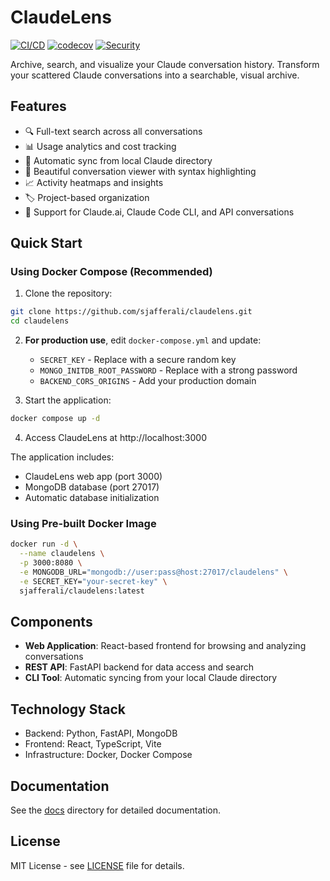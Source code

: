 # ClaudeLens

[![CI/CD](https://github.com/sjafferali/claudelens/actions/workflows/main.yml/badge.svg)](https://github.com/sjafferali/claudelens/actions/workflows/main.yml)
[![codecov](https://codecov.io/gh/sjafferali/claudelens/branch/main/graph/badge.svg)](https://codecov.io/gh/sjafferali/claudelens)
[![Security](https://github.com/sjafferali/claudelens/actions/workflows/security.yml/badge.svg)](https://github.com/sjafferali/claudelens/actions/workflows/security.yml)

Archive, search, and visualize your Claude conversation history. Transform your scattered Claude conversations into a searchable, visual archive.

## Features
- 🔍 Full-text search across all conversations
- 📊 Usage analytics and cost tracking
- 🔄 Automatic sync from local Claude directory
- 🎨 Beautiful conversation viewer with syntax highlighting
- 📈 Activity heatmaps and insights
- 🏷️ Project-based organization
- 💾 Support for Claude.ai, Claude Code CLI, and API conversations

## Quick Start

### Using Docker Compose (Recommended)

1. Clone the repository:
```bash
git clone https://github.com/sjafferali/claudelens.git
cd claudelens
```

2. **For production use**, edit `docker-compose.yml` and update:
   - `SECRET_KEY` - Replace with a secure random key
   - `MONGO_INITDB_ROOT_PASSWORD` - Replace with a strong password
   - `BACKEND_CORS_ORIGINS` - Add your production domain

3. Start the application:
```bash
docker compose up -d
```

4. Access ClaudeLens at http://localhost:3000

The application includes:
- ClaudeLens web app (port 3000)
- MongoDB database (port 27017)
- Automatic database initialization

### Using Pre-built Docker Image

```bash
docker run -d \
  --name claudelens \
  -p 3000:8080 \
  -e MONGODB_URL="mongodb://user:pass@host:27017/claudelens" \
  -e SECRET_KEY="your-secret-key" \
  sjafferali/claudelens:latest
```

## Components
- **Web Application**: React-based frontend for browsing and analyzing conversations
- **REST API**: FastAPI backend for data access and search
- **CLI Tool**: Automatic syncing from your local Claude directory

## Technology Stack
- Backend: Python, FastAPI, MongoDB
- Frontend: React, TypeScript, Vite
- Infrastructure: Docker, Docker Compose

## Documentation
See the [docs](./docs) directory for detailed documentation.

## License
MIT License - see [LICENSE](./LICENSE) file for details.
